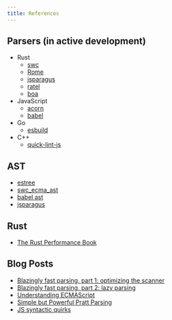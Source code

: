 ```yaml
---
title: References
---
```


## Parsers (in active development)

- Rust
  - [swc](https://swc.rs)
  - [Rome](https://rome.tools)
  - [jsparagus](https://github.com/mozilla-spidermonkey/jsparagus)
  - [ratel](https://github.com/ratel-rust/ratel-core)
  - [boa](https://github.com/lastmjs/boa-azle)
- JavaScript
  - [acorn](https://babeljs.io)
  - [babel](https://github.com/acornjs/acorn)
- Go
  - [esbuild](https://esbuild.github.io)
- C++
  - [quick-lint-js](https://github.com/quick-lint/quick-lint-js)

## AST

- [estree](https://github.com/estree/estree)
- [swc_ecma_ast](https://github.com/swc-project/swc/tree/main/crates/swc_ecma_ast/src)
- [babel ast](https://github.com/babel/babel/blob/main/packages/babel-types/src/ast-types/generated/index.ts)
- [jsparagus](https://gist.github.com/Boshen/0b481a058cd715576aaf1624d2c6d469)

## Rust

- [The Rust Performance Book](https://nnethercote.github.io/perf-book/introduction.html)

## Blog Posts

- [Blazingly fast parsing, part 1: optimizing the scanner](https://v8.dev/blog/scanner)
- [Blazingly fast parsing, part 2: lazy parsing](https://v8.dev/blog/preparser)
- [Understanding ECMAScript](https://v8.dev/blog/tags/understanding-ecmascript)
- [Simple but Powerful Pratt Parsing](https://matklad.github.io/2020/04/13/simple-but-powerful-pratt-parsing.html)
- [JS syntactic quirks](https://github.com/mozilla-spidermonkey/jsparagus/blob/master/js-quirks.md)
